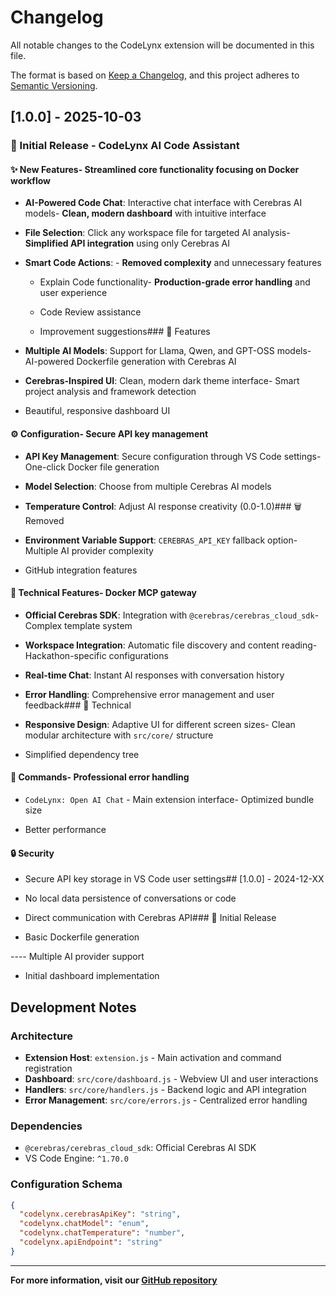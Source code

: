 # Changelog

All notable changes to the CodeLynx extension will be documented in this file.

The format is based on [Keep a Changelog](https://keepachangelog.com/en/1.0.0/),
and this project adheres to [Semantic Versioning](https://semver.org/spec/v2.0.0.html).

## [1.0.0] - 2025-10-03

### 🎉 Initial Release - CodeLynx AI Code Assistant

#### ✨ **New Features**- **Streamlined core functionality** focusing on Docker workflow

- **AI-Powered Code Chat**: Interactive chat interface with Cerebras AI models- **Clean, modern dashboard** with intuitive interface

- **File Selection**: Click any workspace file for targeted AI analysis- **Simplified API integration** using only Cerebras AI

- **Smart Code Actions**: - **Removed complexity** and unnecessary features

  - Explain Code functionality- **Production-grade error handling** and user experience

  - Code Review assistance

  - Improvement suggestions### 🚀 Features

- **Multiple AI Models**: Support for Llama, Qwen, and GPT-OSS models- AI-powered Dockerfile generation with Cerebras AI

- **Cerebras-Inspired UI**: Clean, modern dark theme interface- Smart project analysis and framework detection

- Beautiful, responsive dashboard UI

#### ⚙️ **Configuration**- Secure API key management

- **API Key Management**: Secure configuration through VS Code settings- One-click Docker file generation

- **Model Selection**: Choose from multiple Cerebras AI models

- **Temperature Control**: Adjust AI response creativity (0.0-1.0)### 🗑️ Removed

- **Environment Variable Support**: `CEREBRAS_API_KEY` fallback option- Multiple AI provider complexity

- GitHub integration features

#### 🔧 **Technical Features**- Docker MCP gateway

- **Official Cerebras SDK**: Integration with `@cerebras/cerebras_cloud_sdk`- Complex template system

- **Workspace Integration**: Automatic file discovery and content reading- Hackathon-specific configurations

- **Real-time Chat**: Instant AI responses with conversation history

- **Error Handling**: Comprehensive error management and user feedback### 🔧 Technical

- **Responsive Design**: Adaptive UI for different screen sizes- Clean modular architecture with `src/core/` structure

- Simplified dependency tree

#### 🚀 **Commands**- Professional error handling

- `CodeLynx: Open AI Chat` - Main extension interface- Optimized bundle size

- Better performance

#### 🔒 **Security**

- Secure API key storage in VS Code user settings## [1.0.0] - 2024-12-XX

- No local data persistence of conversations or code

- Direct communication with Cerebras API### 🎉 Initial Release

- Basic Dockerfile generation

---- Multiple AI provider support

- Initial dashboard implementation
## Development Notes

### Architecture
- **Extension Host**: `extension.js` - Main activation and command registration
- **Dashboard**: `src/core/dashboard.js` - Webview UI and user interactions
- **Handlers**: `src/core/handlers.js` - Backend logic and API integration
- **Error Management**: `src/core/errors.js` - Centralized error handling

### Dependencies
- `@cerebras/cerebras_cloud_sdk`: Official Cerebras AI SDK
- VS Code Engine: `^1.70.0`

### Configuration Schema
```json
{
  "codelynx.cerebrasApiKey": "string",
  "codelynx.chatModel": "enum",
  "codelynx.chatTemperature": "number",
  "codelynx.apiEndpoint": "string"
}
```

---

**For more information, visit our [GitHub repository](https://github.com/your-repo/codelynx)**